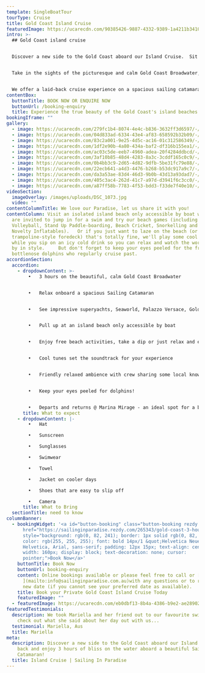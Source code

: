 ```yaml
---
template: SingleBoatTour
tourType: Cruise
title: Gold Coast Island Cruise
featuredImage: https://ucarecdn.com/90385426-9887-4332-9389-1a4211b34104/-/preview/-/enhance/50/
intro: >-
  ## Gold Coast island cruise


  Discover a new side to the Gold Coast aboard our Island Cruise.  Sit back and enjoy 3 to 6 hours of bliss on the water aboard your own private catamaran charter!


  Take in the sights of the picturesque and calm Gold Coast Broadwater, including impressive super yachts, Sea World, Palazzo Versace, South Stradbroke Island, Wavebreak Island and the Gold Coast Seaway.  


  We offer a laid-back cruise experience on a spacious sailing catamaran that you are sure to love whether you are seeking quality time with a special someone, entertaining clients or organising a birthday or hens party.
contentBox:
  buttonTitle: BOOK NOW OR ENQUIRE NOW
  buttonUrl: /booking-enquiry
  title: Experience the true beauty of the Gold Coast's island beaches.
bookingIframe: ""
gallery:
  - image: https://ucarecdn.com/279fc1b4-8074-4e4c-b836-3632ff3d6597/-/preview/-/enhance/64/
  - image: https://ucarecdn.com/04d833ad-6334-43e4-af83-658592b32b09/-/preview/-/enhance/50/
  - image: https://ucarecdn.com/83c2a001-9e25-4d5c-ac16-01c312586349/-/preview/-/enhance/50/
  - image: https://ucarecdn.com/1df2e90b-4a80-434a-baf2-df316b155ea1/-/preview/-/enhance/30/
  - image: https://ucarecdn.com/ac03c5de-eeb7-4960-adea-20f4284ddbcd/-/preview/-/enhance/50/
  - image: https://ucarecdn.com/3af10b85-48d4-4283-8a3c-3cddf165c0c9/-/preview/-/enhance/50/
  - image: https://ucarecdn.com/0b4bb3c9-2d65-4d82-9dfb-5be31fc79e88/-/preview/-/enhance/19/
  - image: https://ucarecdn.com/22ecb641-a4d3-4476-b268-b53dc917a9c7/-/preview/-/enhance/81/
  - image: https://ucarecdn.com/da3a53ae-83d4-46d3-9b0b-43d13a93dad7/-/preview/-/enhance/50/
  - image: https://ucarecdn.com/405c3ac4-262d-41c7-a97d-d3941f6c3cc0/-/preview/-/enhance/23/
  - image: https://ucarecdn.com/a87ff58b-7783-4f53-bdd3-f33de7f40e10/-/preview/-/enhance/50/
videoSection:
  imageOverlay: /images/uploads/DSC_1073.jpg
  video: ""
contentColumnTitle: We love our Paradise, let us share it with you!
contentColumn: Visit an isolated island beach only accessible by boat where you
  are invited to jump in for a swim and try our beach games (including Beach
  Volleyball, Stand Up Paddle-boarding, Beach Cricket, Snorkelling and Fun
  Novelty Inflatables).   Or if you just want to laze on the beach (or our
  trampoline-style foredeck) that's totally fine, we'll play some cool tunes
  while you sip on an icy cold drink so you can relax and watch the world sail
  by in style.     But don't forget to keep your eyes peeled for the friendly
  bottlenose dolphins who regularly cruise past.
accordionSection:
  accordion:
    - dropdownContent: >-
        •	3 hours on the beautiful, calm Gold Coast Broadwater


        •	Relax onboard a spacious Sailing Catamaran


        •	See impressive superyachts, Seaworld, Palazzo Versace, Gold Coast Seaway, Wavebreak Island, South Stradbroke Island and local wildlife.


        •	Pull up at an island beach only accessible by boat


        •	Enjoy free beach activities, take a dip or just relax and enjoy the view


        •	Cool tunes set the soundtrack for your experience


        •	Friendly relaxed ambience with crew sharing some local knowledge


        •	Keep your eyes peeled for dolphins!


        •	Departs and returns @ Marina Mirage - an ideal spot for a beautiful waterfront meal or drinks before or after your cruise
      title: What to expect
    - dropdownContent: |-
        •	Hat

        •	Sunscreen

        •	Sunglasses

        •	Swimwear 

        •	Towel

        •	Jacket on cooler days

        •	Shoes that are easy to slip off

        •	Camera
      title: What to Bring
  sectionTitle: need to know
columnBanner:
  - bookingWidget: '<a id="button-booking" class="button-booking rezdy rezdy-modal"
      href="https://sailinginparadise.rezdy.com/265343/gold-coast-3-hour-island-adventure-cruise"
      style="background: rgb(0, 82, 241); border: 1px solid rgb(0, 82, 241);
      color: rgb(255, 255, 255); font: bold 14px/1 &quot;Helvetica Neue&quot;,
      Helvetica, Arial, sans-serif; padding: 12px 15px; text-align: center;
      width: 160px; display: block; text-decoration: none; cursor:
      pointer;">Book Now</a>'
    buttonTitle: Book Now
    buttonUrl: booking-enquiry
    content: Online bookings available or please feel free to call or [email
      ](mailto:info@sailinginparadise.com.au)with any questions or to request a
      new date (if you cannot see your preferred date as available).
    title: Book your Private Gold Coast Island Cruise Today
    featuredImage: ""
  - featuredImage: https://ucarecdn.com/eb0dbf13-8b4a-4386-b9e2-ae289024029d/-/preview/-/enhance/85/
featuredTestimonials:
  description: We took Mariella and her friend out to our favourite swimming spot,
    check out what she said about her day out with us...
  testimonial: Mariella, Aus
  title: Mariella
meta:
  description: Discover a new side to the Gold Coast aboard our Island Cruise. Sit
    back and enjoy 3 hours of bliss on the water aboard a beautiful Sailing
    Catamaran!
  title: Island Cruise | Sailing In Paradise
---
```

